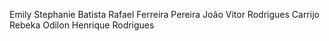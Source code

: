   Emily Stephanie Batista
  Rafael Ferreira Pereira
  João Vitor Rodrigues Carrijo
  Rebeka Odilon
  Henrique Rodrigues
